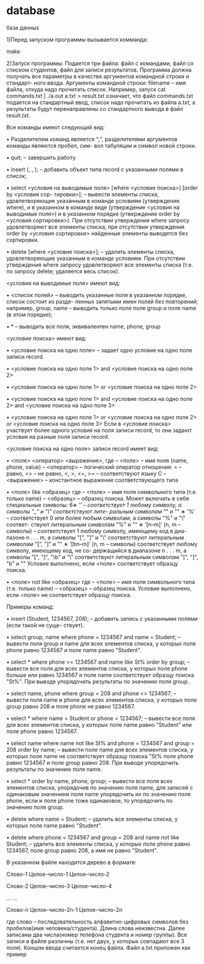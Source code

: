 # database
база данных

1)Перед запуском программы вызывается комманда:

make



2)Запуск программы:
Подается три файла: файл с командами, файл со списком студентов, файл для записи результатов. Программа должна получать все параметры в качестве аргументов командной строки и стандарт-
ного ввода. Аргументы командной строки:
filename – имя файла, откуда надо прочитать список.
Например, запуск
cat commands.txt | ./a.out a.txt > result.txt
означает, что файл commands.txt подается на стандартный ввод, список надо прочитать из файла
a.txt, а результаты будут перенаправлены со стандартного вывода в файл result.txt.



Все команды имеют следующий вид:

• Разделителем команд является “;”, разделителями аргументов команды являются пробел, сим-
вол табуляции и символ новой строки.

• quit; – завершить работу

• insert (<name>, <phone>, <group>); – добавить объект типа record с указанными полями
в список;

• select <условия на выводимые поля> [where <условие поиска>] [order by <условия сор-
тировки>]; – вывести элементы списка, удовлетворяющие указанным в команде условиям
(утверждение where), и в указанном в команде виде (утверждение <условия на выводимые
поля>) и в указанном порядке (утверждение order by <условия сортировки>). При отсутствии
утверждения where запросу удовлетворяют все элементы списка, при отсутствии утверждения
order by <условия сортировки> найденные элементы выводятся без сортировки.

• delete [where <условие поиска>]; – удалить элементы списка, удовлетворяющие указанным в
команде условиям. При отсутствии утверждения where запросу удовлетворяют все элементы
списка (т.е. по запросу delete; удаляется весь список).



<условия на выводимые поля> имеют вид:

• <список полей> – выводить указанные поля в указанном порядке, список состоит из разде-
ленных запятыми имен полей без повторений; например, group, name – выводить только поле
поле group и поле name (в этом порядке);

• * – выводить все поля, эквивалентен name, phone, group



<условие поиска> имеют вид:

• <условие поиска на одно поле> – задает одно условие на одно поле записи record.

• <условие поиска на одно поле 1> and <условие поиска на одно поле 2>

• <условие поиска на одно поле 1> or <условие поиска на одно поле 2>

• <условие поиска на одно поле 1> and <условие поиска на одно поле 2> and <условие
поиска на одно поле 3>

• <условие поиска на одно поле 1> or <условие поиска на одно поле 2> or <условие поиска
на одно поле 3>
Если в <условие поиска> участвует более одного условия на поля записи record, то они задают
условия на разные поля записи record.



<условие поиска на одно поле> записи record имеет вид:

• <поле> <оператор> <выражение>, где
– <поле> – имя поля (name, phone, value)
– <оператор> – логический оператор отношения: = – равно, <> – не равно, <, >, <=, >= –
соответствуют языку C
– <выражение> – константное выражение соответствующего типа

• <поле> like <образец> где
– <поле> – имя поля символьного типа (т.е. только name)
– <образец> – образец поиска. Может включать в себя специальные символы:
6∗ ’_’ – соответствует 1 любому символу, а символы "\_" и "\\" соответствуют лите-
ральным символам "_" и "\"
∗ ’%’ – соответствует 0 или более любым символам, а символы "\%" и "\\" соответ-
ствуют литеральным символам "%" и "\"
∗ ’[n–m]’ (n, m – символы) – соответствует 1 любому символу, имеющему код в диа-
пазоне n . . . m, а символы "\[", "\]" и "\\" соответствуют литеральным символам "[",
"]" и "\"
∗ ’[bn–m]’ (n, m – символы) соответствует любому символу, имеющему код, не со-
держащийся в диапазоне n . . . m, а символы "\[", "\]", "\b" и "\\" соответствуют
литеральным символам "[", "]", "b" и "\"
Условие выполнено, если <поле> соответствует образцу поиска.

• <поле> not like <образец> где
– <поле> – имя поля символьного типа (т.е. только name)
– <образец> – образец поиска.
Условие выполнено, если <поле> не соответствует образцу поиска.



Примеры команд:

• insert (Student, 1234567, 208); – добавить запись с указанными полями (если такой не суще-
ствует).

• select group, name where phone = 1234567 and name = Student; – вывести поля group и name
для всех элементов списка, у которых поле phone равно 1234567 и поле name равно "Student".

• select * where phone >= 1234567 and name like St% order by group; – вывести все поля
для всех элементов списка, у которых поле phone больше или равно 1234567 и поле name
соответствует образцу поиска "St%". При выводе упорядочить результаты по значению поля
group.

• select name, phone where group = 208 and phone <> 1234567; – вывести поля name и phone
для всех элементов списка, у которых поле group равно 208 и поле phone не равно 1234567.

• select * where name = Student or phone = 1234567; – вывести все поля для всех элементов
списка, у которых поле name равно "Student" или поле phone равно 1234567.

• select name where name not like St% and phone = 1234567 and group = 208 order by name; –
вывести поле name для всех элементов списка, у которых поле name не соответствует образцу
поиска "St% поле phone равно 1234567 и поле group равно 208. При выводе упорядочить
результаты по значению поля name.

• select * order by name, phone, group; – вывести все поля всех элементов списка, упорядочив
по значению поля name, для записей с одинаковым значением поля name упорядочить их по
значению поля phone, если и поле phone тоже одинаковое, то упорядочить по значению поля
group.

• delete where name = Student; – удалить все элементы списка, у которых поле name равно
"Student".

• delete where phone = 1234567 and group = 208 and name not like Student; – удалить все
элементы списка, у которых поле phone равно 1234567, поле group равно 208, а имя не равно
"Student".



В указанном файле находится дерево в формате:

Слово-1   Целое-число-1   Целое-число-2

Слово-2   Целое-число-3   Целое-число-4

  ...          ...
  
Слово-n   Целое-число-2n-1 Целое-число-2n


где слово – последовательность алфавитно-цифровых символов без пробелов(имя человека/студента). Длина слова неизвестна. Далее записаны два числа(номер телефона студента и номер группы). Все записи в файле различны (т.е. нет двух, у которых совпадают все 3 поля). Концом ввода считается конец файла.
Файл a.txt приложен как пример
